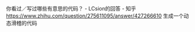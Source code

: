 你看过／写过哪些有意思的代码？ - LCsion的回答 - 知乎
https://www.zhihu.com/question/275611095/answer/427266610
生成一个动态滑稽的代码
